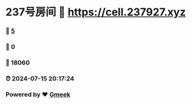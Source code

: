 # 237号房间 :link: https://cell.237927.xyz 
### :page_facing_up: [5](https://cell.237927.xyz/tag.html) 
### :speech_balloon: 0 
### :hibiscus: 18060 
### :alarm_clock: 2024-07-15 20:17:24 
### Powered by :heart: [Gmeek](https://github.com/Meekdai/Gmeek)
